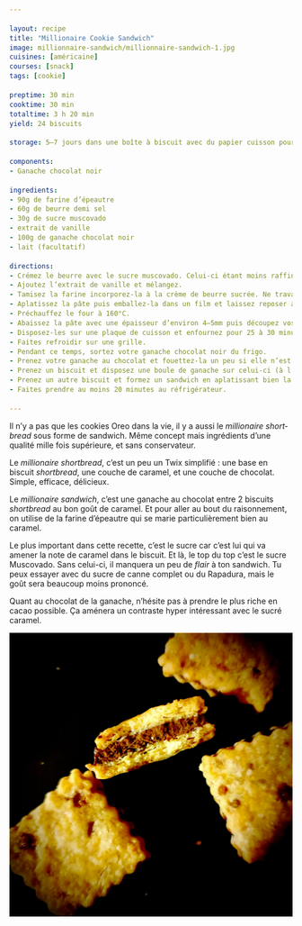 ```yaml
---

layout: recipe
title: "Millionaire Cookie Sandwich"
image: millionnaire-sandwich/millionnaire-sandwich-1.jpg
cuisines: [américaine]
courses: [snack]
tags: [cookie]

preptime: 30 min
cooktime: 30 min
totaltime: 3 h 20 min
yield: 24 biscuits

storage: 5–7 jours dans une boîte à biscuit avec du papier cuisson pour absorber l’humidité.

components:
- Ganache chocolat noir

ingredients:
- 90g de farine d’épeautre
- 60g de beurre demi sel
- 30g de sucre muscovado
- extrait de vanille
- 100g de ganache chocolat noir
- lait (facultatif)

directions:
- Crémez le beurre avec le sucre muscovado. Celui-ci étant moins raffiné que le sucre blanc, il y a quelques impuretés. Pas de panique, nous voulons justement les conserver dans le biscuit.
- Ajoutez l’extrait de vanille et mélangez.
- Tamisez la farine incorporez-la à la crème de beurre sucrée. Ne travaillez pas trop la pâte, il faut simplement ne plus apercevoir de grumeau.
- Aplatissez la pâte puis emballez-la dans un film et laissez reposer au moins 2 heures au frigo. Si vous pensez qu’elle est trop friable, ajouter une cuillère à café de lait.
- Préchauffez le four à 160°C.
- Abaissez la pâte avec une épaisseur d’environ 4–5mm puis découpez vos biscuits à l’aide d’un emporte-pièce. Si celle-ci encore trop friable, vous pouvez ajouter une cuillère à café de lait pour la rendre un peu plus élastique.
- Disposez-les sur une plaque de cuisson et enfournez pour 25 à 30 minutes ou jusqu’à ce que le biscuit se tienne et soit légérement doré aux bords, pas plus. Le biscuit ne doit pas être dur à la sortie du four, il doit y avoir un léger rebond quand vous appuyez dessus. 
- Faites refroidir sur une grille.
- Pendant ce temps, sortez votre ganache chocolat noir du frigo.
- Prenez votre ganache au chocolat et fouettez-la un peu si elle n’est pas assez élastique.
- Prenez un biscuit et disposez une boule de ganache sur celui-ci (à l’aide d’une spatule, cuillère, ou poche à douille).
- Prenez un autre biscuit et formez un sandwich en aplatissant bien la ganache entre les 2.
- Faites prendre au moins 20 minutes au réfrigérateur.

---
```


Il n’y a pas que les cookies Oreo dans la vie, il y a aussi le <i lang="en">millionaire shortbread</i> sous forme de sandwich. Même concept mais ingrédients d’une qualité mille fois supérieure, et sans conservateur.

Le <i lang="en">millionaire shortbread</i>, c’est un peu un Twix simplifié&nbsp;: une base en biscuit <i lang="en">shortbread</i>, une couche de caramel, et une couche de chocolat. Simple, efficace, délicieux. 

Le <i lang="en">millionaire sandwich</i>, c’est une ganache au chocolat entre 2 biscuits <i lang="en">shortbread</i> au bon goût de caramel. Et pour aller au bout du raisonnement, on utilise de la farine d’épeautre qui se marie particulièrement bien au caramel. 

Le plus important dans cette recette, c’est le sucre car c’est lui qui va amener la note de caramel dans le biscuit. Et là, le top du top c’est le sucre Muscovado. Sans celui-ci, il manquera un peu de <i lang="en">flair</i> à ton sandwich. Tu peux essayer avec du sucre de canne complet ou du Rapadura, mais le goût sera beaucoup moins prononcé.

Quant au chocolat de la ganache, n’hésite pas à prendre le plus riche en cacao possible. Ça aménera un contraste hyper intéressant avec le sucré caramel.

![Le biscuit est d’une richesse assez exceptionnelle quand on prend le temps de le déguster, car on découvre différents niveaux de saveurs en bouche.](../images/millionnaire-sandwich/millionnaire-sandwich-2.jpg)